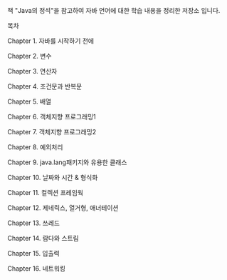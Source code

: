책 "Java의 정석"을 참고하여 자바 언어에 대한 학습 내용을 정리한 저장소 입니다.


목차

Chapter 1. 자바를 시작하기 전에

Chapter 2. 변수

Chapter 3. 연산자

Chapter 4. 조건문과 반복문

Chapter 5. 배열

Chapter 6. 객체지향 프로그래밍1

Chapter 7. 객체지향 프로그래밍2

Chapter 8. 예외처리

Chapter 9. java.lang패키지와 유용한 클래스

Chapter 10. 날짜와 시간 & 형식화

Chapter 11. 컬렉션 프레임웍

Chapter 12. 제네릭스, 열거형, 애너테이션

Chapter 13. 쓰레드

Chapter 14. 람다와 스트림

Chapter 15. 입출력

Chapter 16. 네트워킹

